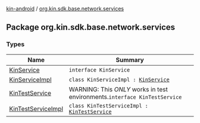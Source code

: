 [kin-android](../index.md) / [org.kin.sdk.base.network.services](./index.md)

## Package org.kin.sdk.base.network.services

### Types

| Name | Summary |
|---|---|
| [KinService](-kin-service/index.md) | `interface KinService` |
| [KinServiceImpl](-kin-service-impl/index.md) | `class KinServiceImpl : `[`KinService`](-kin-service/index.md) |
| [KinTestService](-kin-test-service/index.md) | WARNING: This *ONLY* works in test environments.`interface KinTestService` |
| [KinTestServiceImpl](-kin-test-service-impl/index.md) | `class KinTestServiceImpl : `[`KinTestService`](-kin-test-service/index.md) |
